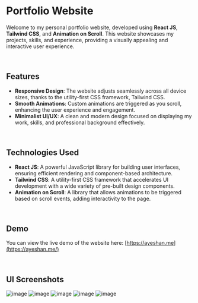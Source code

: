 # Portfolio Website

Welcome to my personal portfolio website, developed using **React JS**, **Tailwind CSS**, and **Animation on Scroll**. This website showcases my projects, skills, and experience, providing a visually appealing and interactive user experience.

<br/>

## Features

- **Responsive Design**: The website adjusts seamlessly across all device sizes, thanks to the utility-first CSS framework, Tailwind CSS.
- **Smooth Animations**: Custom animations are triggered as you scroll, enhancing the user experience and engagement.
- **Minimalist UI/UX**: A clean and modern design focused on displaying my work, skills, and professional background effectively.

<br/>

## Technologies Used

- **React JS**: A powerful JavaScript library for building user interfaces, ensuring efficient rendering and component-based architecture.
- **Tailwind CSS**: A utility-first CSS framework that accelerates UI development with a wide variety of pre-built design components.
- **Animation on Scroll**: A library that allows animations to be triggered based on scroll events, adding interactivity to the page.

<br/>

## Demo

You can view the live demo of the website here: [https://ayeshan.me](https://ayeshan.me/)

<br/>

## UI Screenshots
![image](https://github.com/user-attachments/assets/907dfea5-50c5-4de4-ab48-e95455053725)
![image](https://github.com/user-attachments/assets/fb3c1fec-845e-4283-8090-8df03991a4a8)
![image](https://github.com/user-attachments/assets/35435468-1c0f-48b3-bc3f-b39e98f01772)
![image](https://github.com/user-attachments/assets/8a232b9e-1801-49c6-9a6d-8d9c2974b7ef)
![image](https://github.com/user-attachments/assets/c3129d49-ee57-43e2-9d84-a6548f7aa81f)








  

